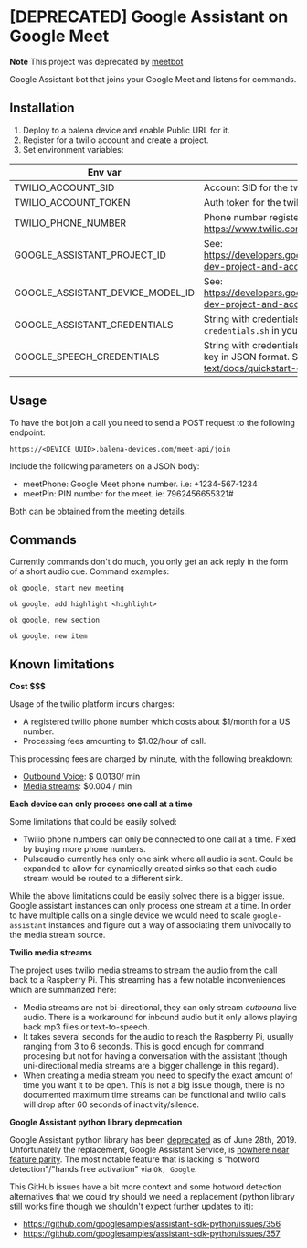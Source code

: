 # [DEPRECATED] Google Assistant on Google Meet

__Note__ This project was deprecated by [meetbot](https://github.com/balena-io-playground/meetbot)

Google Assistant bot that joins your Google Meet and listens for commands.

## Installation

1. Deploy to a balena device and enable Public URL for it.
2. Register for a twilio account and create a project.
3. Set environment variables:

| Env var | Description |
| ----- | ----- |
| TWILIO_ACCOUNT_SID | Account SID for the twilio project. Get it from https://www.twilio.com/console |
| TWILIO_ACCOUNT_TOKEN | Auth token for the twilio project. Get it from https://www.twilio.com/console |
| TWILIO_PHONE_NUMBER | Phone number registered in twilio. Get it here: https://www.twilio.com/console/phone-numbers/incoming |
| GOOGLE_ASSISTANT_PROJECT_ID | See: https://developers.google.com/assistant/sdk/guides/library/python/embed/config-dev-project-and-account |
| GOOGLE_ASSISTANT_DEVICE_MODEL_ID | See: https://developers.google.com/assistant/sdk/guides/library/python/embed/config-dev-project-and-account |
| GOOGLE_ASSISTANT_CREDENTIALS | String with credentials in JSON format. Run `google-assistant/create-credentials.sh` in your development machine to get it |
| GOOGLE_SPEECH_CREDENTIALS | String with credentials in JSON format. Create a service account, download private key in JSON format. See: https://cloud.google.com/speech-to-text/docs/quickstart-client-libraries |

## Usage

To have the bot join a call you need to send a POST request to the following endpoint:

`https://<DEVICE_UUID>.balena-devices.com/meet-api/join`

Include the following parameters on a JSON body:

- meetPhone: Google Meet phone number. i.e: +1234-567-1234
- meetPin: PIN number for the meet. ie: 7962456655321#

Both can be obtained from the meeting details.


## Commands

Currently commands don't do much, you only get an ack reply in the form of a short audio cue. 
Command examples:

`ok google, start new meeting`

`ok google, add highlight <highlight>`

`ok google, new section`

`ok google, new item`


## Known limitations

**Cost $$$**

Usage of the twilio platform incurs charges:
- A registered twilio phone number which costs about $1/month for a US number.
- Processing fees amounting to $1.02/hour of call.

This processing fees are charged by minute, with the following breakdown:
- [Outbound Voice](https://www.twilio.com/voice/pricing/us): $ 0.0130/ min
- [Media streams](https://www.twilio.com/media-streams): $0.004 / min

**Each device can only process one call at a time**

Some limitations that could be easily solved:
- Twilio phone numbers can only be connected to one call at a time. Fixed by buying more phone numbers.
- Pulseaudio currently has only one sink where all audio is sent. Could be expanded to allow for dynamically created sinks so that each audio stream would be routed to a different sink.

While the above limitations could be easily solved there is a bigger issue. Google assistant instances can only process one stream at a time. In order to have multiple calls on a single device we would need to scale `google-assistant` instances and figure out a way of associating them univocally to the media stream source.

**Twilio media streams**

The project uses twilio media streams to stream the audio from the call back to a Raspberry Pi. This streaming has a few notable inconveniences which are summarized here:
- Media streams are not bi-directional, they can only stream *outbound* live audio. There is a workaround for inbound audio but it only allows playing back mp3 files or text-to-speech.
- It takes several seconds for the audio to reach the Raspberry Pi, usually ranging from 3 to 6 seconds. This is good enough for command procesing but not for having a conversation with the assistant (though uni-directional media streams are a bigger challenge in this regard).
- When creating a media stream you need to specify the exact amount of time you want it to be open. This is not a big issue though, there is no documented maximum time streams can be functional and twilio calls will drop after 60 seconds of inactivity/silence. 

**Google Assistant python library deprecation**

Google Assistant python library has been [deprecated](https://developers.google.com/assistant/sdk/guides/library/python) as of June 28th, 2019. Unfortunately the replacement, Google Assistant Service, is [nowhere near feature parity](https://developers.google.com/assistant/sdk/overview#features). The most notable feature that is lacking is "hotword detection"/"hands free activation" via `Ok, Google`.

This GitHub issues have a bit more context and some hotword detection alternatives that we could try should we need a replacement (python library still works fine though we shouldn't expect further updates to it):
- https://github.com/googlesamples/assistant-sdk-python/issues/356
- https://github.com/googlesamples/assistant-sdk-python/issues/357

